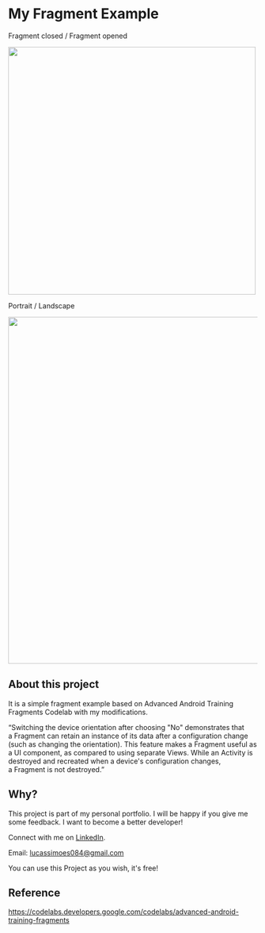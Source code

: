 # My Fragment Example

Fragment closed / Fragment opened

<img src="https://user-images.githubusercontent.com/25203907/65074815-f3694000-d96b-11e9-99c3-cc2e79bb34af.png" width="500" />

Portrait / Landscape

<img src="https://user-images.githubusercontent.com/25203907/65074881-198ee000-d96c-11e9-9c5c-87d8898ca8bc.png" width="700" />

## About this project
It is a simple fragment example based on Advanced Android Training Fragments Codelab with my modifications.

“Switching the device orientation after choosing "No" demonstrates that a Fragment can retain an instance of its data after a configuration change (such as changing the orientation). This feature makes a Fragment useful as a UI component, as compared to using separate Views. While an Activity is destroyed and recreated when a device's configuration changes, a Fragment is not destroyed.”

## Why?
This project is part of my personal portfolio. I will be happy if you give me some feedback. I want to become a better developer!

Connect with me on [LinkedIn](https://br.linkedin.com/in/lucassimoesmartins).

Email: lucassimoes084@gmail.com

You can use this Project as you wish, it's free!

## Reference
https://codelabs.developers.google.com/codelabs/advanced-android-training-fragments
